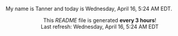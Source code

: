 My name is Tanner and today is Wednesday, April 16, 5:24 AM EDT.

<p align="center">This <i>README</i> file is generated <b>every 3 hours</b>!</br>Last refresh: Wednesday, April 16, 5:24 AM EDT<br /></p>
